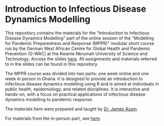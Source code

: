 Introduction to Infectious Disease Dynamics Modelling
================

<!-- README.md is generated from README.Rmd. Please edit that file -->
<!-- badges: start -->
<!-- badges: end -->

This repository contains the materials for the “Introduction to Infectious Disease Dynamics Modelling” part of the online session of the "Modelling for Pandemic Preparedness and Response (MPPR)" modular short course run by the German West African Centre for Global Health and Pandemic Prevention (G-WAC) at the Kwame Nkrumah University of Science and Technology. Access the slides [here](https://jamesmbaazam.github.io/intro-to-idd-modelling/#/title-slide). All assignments and materials referred to in the slides can be found in this repository.

The MPPR course was divided into two parts: one week online and one week in person in Ghana. It is designed to provide an introduction to infectious disease dynamics modelling using R and is aimed at individuals in public health, epidemiology, and related disciplines. It is interactive and hands-on, with a focus on practical applications of infectious disease dynamics modelling to pandemic response.

The materials here were prepared and taught by [Dr. James Azam](https://jamesmbaazam.github.io/jamesmbaazam/). 

For materials from the in-person part, see [here](https://jamesmbaazam.github.io/mppr/).
